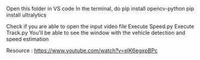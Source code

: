 Open this folder in VS code
In the terminal, do
pip install opencv-python
pip install ultralytics

Check if you are able to open the input video file
Execute Speed.py 
Execute Track.py
You'll be able to see the window with the vehicle detection and speed estimation



Resource : https://www.youtube.com/watch?v=elK6egxpBPc

